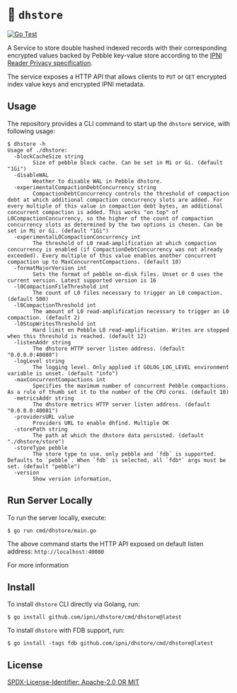 # :lock_with_ink_pen: `dhstore`

[![Go Test](https://github.com/ipni/dhstore/actions/workflows/go-test.yml/badge.svg)](https://github.com/ipni/dhstore/actions/workflows/go-test.yml)

A Service to store double hashed indexed records with their corresponding encrypted values backed by
Pebble key-value store according to
the [IPNI Reader Privacy specification](https://github.com/ipni/specs/pull/5).

The service exposes a HTTP API that allows clients to `PUT` or `GET` encrypted index value keys and encrypted IPNI metadata.

## Usage

The repository provides a CLI command to start up the `dhstore` service, with following usage:

```shell
$ dhstore -h
Usage of ./dhstore:
  -blockCacheSize string
    	Size of pebble block cache. Can be set in Mi or Gi. (default "1Gi")
  -disableWAL
    	Weather to disable WAL in Pebble dhstore.
  -experimentalCompactionDebtConcurrency string
    	CompactionDebtConcurrency controls the threshold of compaction debt at which additional compaction concurrency slots are added. For every multiple of this value in compaction debt bytes, an additional concurrent compaction is added. This works "on top" of L0CompactionConcurrency, so the higher of the count of compaction concurrency slots as determined by the two options is chosen. Can be set in Mi or Gi. (default "1Gi")
  -experimentalL0CompactionConcurrency int
    	The threshold of L0 read-amplification at which compaction concurrency is enabled (if CompactionDebtConcurrency was not already exceeded). Every multiple of this value enables another concurrent compaction up to MaxConcurrentCompactions. (default 10)
  -formatMajorVersion int
    	Sets the format of pebble on-disk files. Unset or 0 uses the current version. Latest supported version is 16
  -l0CompactionFileThreshold int
    	The count of L0 files necessary to trigger an L0 compaction. (default 500)
  -l0CompactionThreshold int
    	The amount of L0 read-amplification necessary to trigger an L0 compaction. (default 2)
  -l0StopWritesThreshold int
    	Hard limit on Pebble L0 read-amplification. Writes are stopped when this threshold is reached. (default 12)
  -listenAddr string
    	The dhstore HTTP server listen address. (default "0.0.0.0:40080")
  -logLevel string
    	The logging level. Only applied if GOLOG_LOG_LEVEL environment variable is unset. (default "info")
  -maxConcurrentCompactions int
    	Specifies the maximum number of concurrent Pebble compactions. As a rule of thumb set it to the number of the CPU cores. (default 10)
  -metricsAddr string
    	The dhstore metrics HTTP server listen address. (default "0.0.0.0:40081")
  -providersURL value
    	Providers URL to enable dhfind. Multiple OK
  -storePath string
    	The path at which the dhstore data persisted. (default "./dhstore/store")
  -storeType pebble
    	The store type to use. only pebble and `fdb` is supported. Defaults to `pebble`. When `fdb` is selected, all `fdb*` args must be set. (default "pebble")
  -version
    	Show version information,
```

## Run Server Locally

To run the server locally, execute:

```shell
$ go run cmd/dhstore/main.go
```

The above command starts the HTTP API exposed on default listen address: `http://localhost:40080`

For more information

## Install

To install `dhstore` CLI directly via Golang, run:

```shell
$ go install github.com/ipni/dhstore/cmd/dhstore@latest
```

To install `dhstore` with FDB support, run:

```shell
$ go install -tags fdb github.com/ipni/dhstore/cmd/dhstore@latest
```

## License

[SPDX-License-Identifier: Apache-2.0 OR MIT](LICENSE.md)
